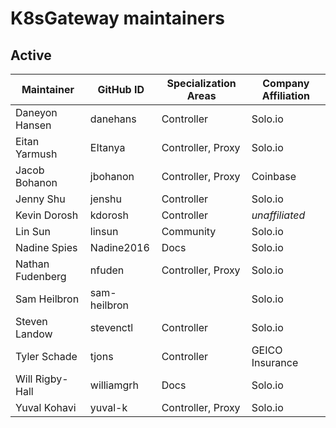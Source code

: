 # K8sGateway maintainers

## Active

<!---
Please keep the table sorted.
-->

| Maintainer | GitHub ID | Specialization Areas | Company Affiliation |
| ---- | ---- | ---- | ---- |
Daneyon Hansen | danehans | Controller | Solo.io
Eitan Yarmush | EItanya | Controller, Proxy | Solo.io
Jacob Bohanon | jbohanon | Controller, Proxy  | Coinbase
Jenny Shu | jenshu | Controller | Solo.io
Kevin Dorosh | kdorosh | Controller | _unaffiliated_
Lin Sun | linsun | Community | Solo.io
Nadine Spies | Nadine2016 | Docs | Solo.io
Nathan Fudenberg | nfuden | Controller, Proxy | Solo.io
Sam Heilbron | sam-heilbron | | Solo.io
Steven Landow | stevenctl | Controller | Solo.io
Tyler Schade | tjons | Controller | GEICO Insurance
Will Rigby-Hall | williamgrh | Docs | Solo.io
Yuval Kohavi | yuval-k | Controller, Proxy | Solo.io

